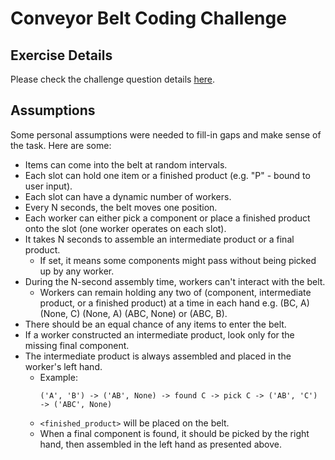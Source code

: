 # Conveyor Belt Coding Challenge

## Exercise Details
Please check the challenge question details [here](exercise/exercise.txt).

## Assumptions
Some personal assumptions were needed to fill-in gaps and make sense of the task. Here are some:
* Items can come into the belt at random intervals.
* Each slot can hold one item or a finished product (e.g. "P" - bound to user input).
* Each slot can have a dynamic number of workers.
* Every N seconds, the belt moves one position.
* Each worker can either pick a component or place a finished product onto the slot (one worker operates on each slot).
* It takes N seconds to assemble an intermediate product or a final product.
    - If set, it means some components might pass without being picked up by any worker.
* During the N-second assembly time, workers can't interact with the belt.
    - Workers can remain holding any two of (component, intermediate product, or a finished product) at a time in each hand e.g. (BC, A) (None, C) (None, A) (ABC, None) or (ABC, B).
* There should be an equal chance of any items to enter the belt.
* If a worker constructed an intermediate product, look only for the missing final component.
* The intermediate product is always assembled and placed in the worker's left hand.
   - Example:
       ```
       ('A', 'B') -> ('AB', None) -> found C -> pick C -> ('AB', 'C') -> ('ABC', None)
       ```
   - `<finished_product>` will be placed on the belt.
   - When a final component is found, it should be picked by the right hand, then assembled in the left hand as presented above.
